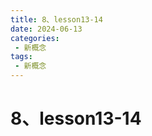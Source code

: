 ```yaml
---
title: 8、lesson13-14
date: 2024-06-13
categories: 
 - 新概念
tags: 
 - 新概念
---
```





# 8、lesson13-14

